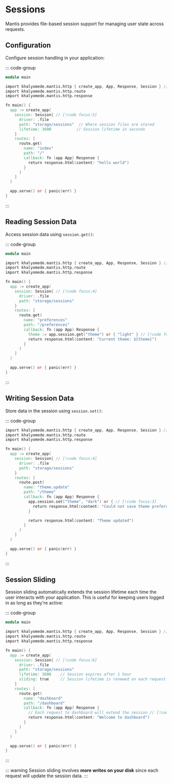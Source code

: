 # Sessions

Mantis provides file-based session support for managing user state across requests.

## Configuration

Configure session handling in your application:

::: code-group

```v [main.v]
module main

import khalyomede.mantis.http { create_app, App, Response, Session } // [!code focus]
import khalyomede.mantis.http.route
import khalyomede.mantis.http.response

fn main() {
  app := create_app(
    session: Session{ // [!code focus:5]
      driver: .file
      path: "storage/sessions"  // Where session files are stored
      lifetime: 3600           // Session lifetime in seconds
    }
    routes: [
      route.get(
        name: "index"
        path: "/"
        callback: fn (app App) Response {
          return response.html(content: "hello world")
        }
      )
    ]
  )

  app.serve() or { panic(err) }
}
```

:::

## Reading Session Data

Access session data using `session.get()`:

::: code-group

```v [main.v]
module main

import khalyomede.mantis.http { create_app, App, Response, Session } // [!code focus]
import khalyomede.mantis.http.route
import khalyomede.mantis.http.response

fn main() {
  app := create_app(
    session: Session{ // [!code focus:4]
      driver: .file
      path: "storage/sessions"
    }
    routes: [
      route.get(
        name: "preferences"
        path: "/preferences"
        callback: fn (app App) Response {
          theme := app.session.get("theme") or { "light" } // [!code focus]
          return response.html(content: "Current theme: ${theme}")
        }
      )
    ]
  )

  app.serve() or { panic(err) }
}
```

:::

## Writing Session Data

Store data in the session using `session.set()`:

::: code-group

```v [main.v]
import khalyomede.mantis.http { create_app, App, Response, Session } // [!code focus]
import khalyomede.mantis.http.route
import khalyomede.mantis.http.response

fn main() {
  app := create_app(
    session: Session{ // [!code focus:4]
      driver: .file
      path: "storage/sessions"
    }
    routes: [
      route.post(
        name: "theme.update"
        path: "/theme"
        callback: fn (app App) Response {
          app.session.set("theme", "dark") or { // [!code focus:3]
            return response.html(content: "Could not save theme preference")
          }

          return response.html(content: "Theme updated")
        }
      )
    ]
  )

  app.serve() or { panic(err) }
}
```

:::

## Session Sliding

Session sliding automatically extends the session lifetime each time the user interacts with your application. This is useful for keeping users logged in as long as they're active:

::: code-group

```v [main.v]
module main

import khalyomede.mantis.http { create_app, App, Response, Session } // [!code focus]
import khalyomede.mantis.http.route
import khalyomede.mantis.http.response

fn main() {
  app := create_app(
    session: Session{ // [!code focus:6]
      driver: .file
      path: "storage/sessions"
      lifetime: 3600    // Session expires after 1 hour
      sliding: true     // Session lifetime is renewed on each request
    }
    routes: [
      route.get(
        name: "dashboard"
        path: "/dashboard"
        callback: fn (app App) Response {
          // Each request to dashboard will extend the session // [!code focus]
          return response.html(content: "Welcome to dashboard")
        }
      )
    ]
  )

  app.serve() or { panic(err) }
}
```

:::

::: warning
Session sliding involves **more writes on your disk** since each request will update the session data.
:::
